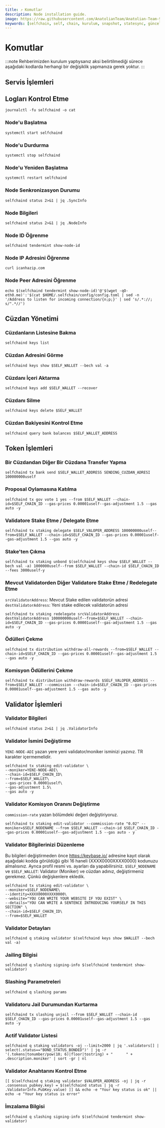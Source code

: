 ```yaml
---
title: ⤴️ Komutlar
description: Node installation guide.
image: https://raw.githubusercontent.com/AnatolianTeam/Anatolian-Team-Services/main/i18n/tr/docusaurus-plugin-content-docs/current/Testnet/Cosmos-Ecosystem/selfchain/img/SelfChain-Service-Cover.jpg
keywords: [selfchain, self, chain, kurulum, snapshot, statesync, güncelleme]
---
```


# Komutlar
:::note
Rehberimizden kurulum yaptıysanız aksi belirtilmediği sürece aşağıdaki kodlarda herhangi bir değişiklik yapmanıza gerek yoktur.
:::

## Servis İşlemleri 

## Logları Kontrol Etme 
```
journalctl -fu selfchaind -o cat
```

### Node'u Başlatma
```
systemctl start selfchaind
```

### Node'u Durdurma
```
systemctl stop selfchaind
```

### Node'u Yeniden Başlatma
```
systemctl restart selfchaind
```

### Node Senkronizasyon Durumu
```
selfchaind status 2>&1 | jq .SyncInfo
```

### Node Bilgileri
```
selfchaind status 2>&1 | jq .NodeInfo
```

### Node ID Öğrenme
```
selfchaind tendermint show-node-id
```

### Node IP Adresini Öğrenme
```
curl icanhazip.com
```

### Node Peer Adresini Öğrenme
```
echo $(selfchaind tendermint show-node-id)'@'$(wget -qO- eth0.me)':'$(cat $HOME/.selfchain/config/config.toml | sed -n '/Address to listen for incoming connection/{n;p;}' | sed 's/.*://; s/".*//')
```

## Cüzdan Yönetimi

### Cüzdanların Listesine Bakma
```
selfchaind keys list
```

### Cüzdan Adresini Görme
```
selfchaind keys show $SELF_WALLET --bech val -a
```

### Cüzdanı İçeri Aktarma
```
selfchaind keys add $SELF_WALLET --recover
```

### Cüzdanı Silme
```
selfchaind keys delete $SELF_WALLET
```

### Cüzdan Bakiyesini Kontrol Etme
```
selfchaind query bank balances $SELF_WALLET_ADDRESS
```

## Token İşlemleri

### Bir Cüzdandan Diğer Bir Cüzdana Transfer Yapma
```
selfchaind tx bank send $SELF_WALLET_ADDRESS SENDING_CUZDAN_ADRESI 100000000uself
```

### Proposal Oylamasına Katılma
```
selfchaind tx gov vote 1 yes --from $SELF_WALLET --chain-id=$SELF_CHAIN_ID --gas-prices 0.00001uself--gas-adjustment 1.5 --gas auto -y
```

### Validatore Stake Etme / Delegate Etme
```
selfchaind tx staking delegate $SELF_VALOPER_ADDRESS 100000000uself--from=$SELF_WALLET --chain-id=$SELF_CHAIN_ID --gas-prices 0.00001uself--gas-adjustment 1.5 --gas auto -y
```

### Stake'ten Çıkma
```
selfchaind tx staking unbond $(selfchaind keys show $SELF_WALLET --bech val -a) 1000000uself--from $SELF_WALLET --chain-id $SELF_CHAIN_ID --fees 3000uself-y
```

### Mevcut Validatorden Diğer Validatore Stake Etme / Redelegate Etme
`srcValidatorAddress`: Mevcut Stake edilen validatorün adresi
`destValidatorAddress`: Yeni stake edilecek validatorün adresi
```
selfchaind tx staking redelegate srcValidatorAddress destValidatorAddress 100000000uself--from=$SELF_WALLET --chain-id=$SELF_CHAIN_ID --gas-prices 0.00001uself--gas-adjustment 1.5 --gas auto -y
```

### Ödülleri Çekme
```
selfchaind tx distribution withdraw-all-rewards --from=$SELF_WALLET --chain-id=$SELF_CHAIN_ID --gas-prices 0.00001uself--gas-adjustment 1.5 --gas auto -y
```

### Komisyon Ödüllerini Çekme
```
selfchaind tx distribution withdraw-rewards $SELF_VALOPER_ADDRESS --from=$SELF_WALLET --commission --chain-id=$SELF_CHAIN_ID --gas-prices 0.00001uself--gas-adjustment 1.5 --gas auto -y
```

## Validator İşlemleri

### Validator Bilgileri
```
selfchaind status 2>&1 | jq .ValidatorInfo
```

### Validator İsmini Değiştirme
`YENI-NODE-ADI` yazan yere yeni validator/moniker isminizi yazınız. TR karakter içermemelidir.
```
selfchaind tx staking edit-validator \
--moniker=YENI-NODE-ADI\
--chain-id=$SELF_CHAIN_ID\
--from=$SELF_WALLET\
--gas-prices 0.00001uself\
--gas-adjustment 1.5\
--gas auto -y
```

### Validator Komisyon Oranını Değiştirme
`commission-rate` yazan bölümdeki değeri değiştiriyoruz.
```
selfchaind tx staking edit-validator --commission-rate "0.02" --moniker=$SELF_NODENAME --from $SELF_WALLET --chain-id $SELF_CHAIN_ID --gas-prices 0.00001uself--gas-adjustment 1.5 --gas auto - y
```

### Validator Bilgilerinizi Düzenleme
Bu bilgileri değiştirmeden önce https://keybase.io/ adresine kayıt olarak aşağıdaki kodda görüldüğü gibi 16 haneli (XXXX0000XXXX0000) kodunuzu almalısınız. Ayrıca profil resmi vs. ayarları da yapabilirsiniz. 
`$SELF_NODENAME` ve `$SELF_WALLET`: Validator (Moniker) ve cüzdan adınız, değiştirmeniz gerekmez. Çünkü değişkenlere ekledik.
```
selfchaind tx staking edit-validator \
--moniker=$SELF_NODENAME\
--identity=XXXX0000XXXX0000\
--website="YOU CAN WRITE YOUR WEBSITE IF YOU EXIST" \
--details="YOU CAN WRITE A SENTENCE INTRODUCING YOURSELF IN THIS SECTION" \
--chain-id=$SELF_CHAIN_ID\
--from=$SELF_WALLET
```

### Validator Detayları
```
selfchaind q staking validator $(selfchaind keys show $WALLET --bech val -a)
```

### Jailing Bilgisi
```
selfchaind q slashing signing-info $(selfchaind tendermint show-validator)
```

### Slashing Parametreleri
```
selfchaind q slashing params
```

### Validatoru Jail Durumundan Kurtarma 
```
selfchaind tx slashing unjail --from $SELF_WALLET --chain-id $SELF_CHAIN_ID --gas-prices 0.00001uself--gas-adjustment 1.5 --gas auto -y
```

### Actif Validator Listesi
```
selfchaind q staking validators -oj --limit=2000 | jq '.validators[] | select(.status=="BOND_STATUS_BONDED")' | jq -r '(.tokens|tonumber/pow(10; 6)|floor|tostring) + " 	 " + .description.moniker' | sort -gr | nl
```

### Validator Anahtarını Kontrol Etme
```
[[ $(selfchaind q staking validator $VALOPER_ADDRESS -oj | jq -r .consensus_pubkey.key) = $(selfchaind status | jq -r .ValidatorInfo.PubKey.value) ]] && echo -e "Your key status is ok" || echo -e "Your key status is error"
```

### İmzalama Bilgisi
```
selfchaind q slashing signing-info $(selfchaind tendermint show-validator)
```